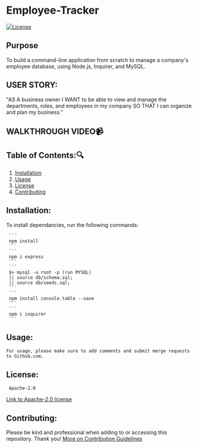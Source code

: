 # Employee-Tracker
  [![License](https://img.shields.io/badge/License-Apache_2.0-blue.svg)](https://opensource.org/licenses/Apache-2.0)
## Purpose
To build a command-line application from scratch to manage a company's employee database, using Node.js, Inquirer, and MySQL.
![]()
## USER STORY:
"AS A business owner
I WANT to be able to view and manage the departments, 
roles, and employees in my company
SO THAT I can organize and plan my business."

## WALKTHROUGH VIDEO:video_camera:

   ## Table of Contents::mag:
   1. [ Installation ](#installation)
   2. [ Usage ](#usage)
   3. [ License ](#license)
   4. [ Contributing ](#contributing)

   ## Installation:

   To install dependancies, run the following commands:

     ```
     npm install
     ```
     ```
     npm i express
     ```
     ```
     $> mysql -u root -p (run MYSQL) 
     || source db/schema.sql; 
     || source db/seeds.sql; 
     ```
     ```
     npm install console.table --save
     ```
     ```
     npm i inquirer
     ```
  ## Usage:

    For usage, please make sure to add comments and submit merge requests to Github.com.


   ## License: 

     Apache-2.0 

   [Link to Apache-2.0 license](https://opensource.org/licenses/Apache-2.0)


  

   ## Contributing:
   Please be kind and professional when adding to or accessing this repository. Thank you!
  [More on Contribution Guidelines](https://github.com/verokoles/readme-generator/blob/f57cf6a98bf276960885496059df4b039247c985/contributing.md)
  
   <!-- ## Heroku:heavy_plus_sign:
   See my repo deployed to [Heroku.com](https://mighty-sea-96505.herokuapp.com/) -->
